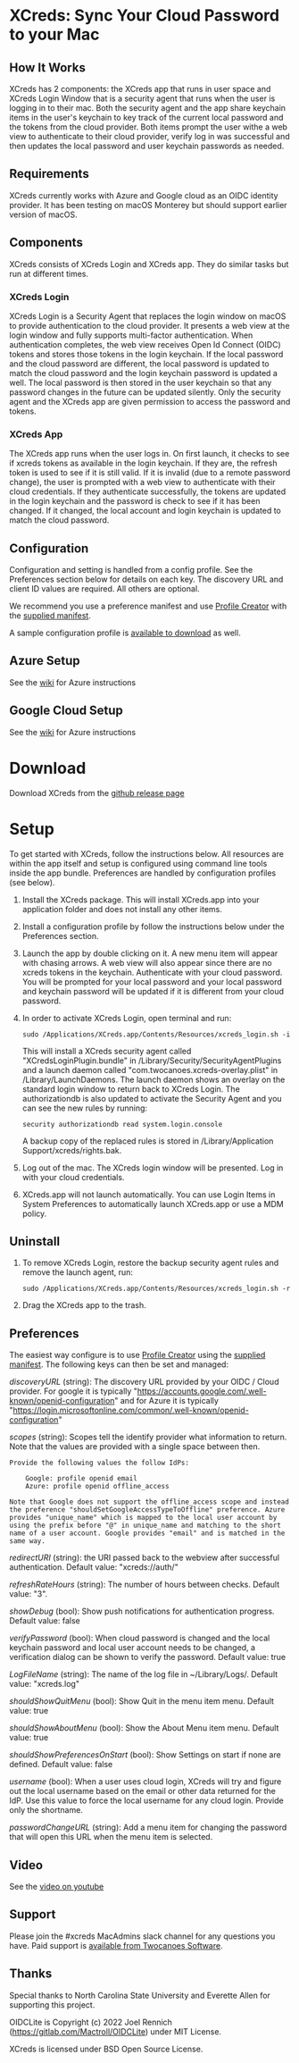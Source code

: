 # XCreds: Sync Your Cloud Password to your Mac

## How It Works
XCreds has 2 components: the XCreds app that runs in user space and XCreds Login Window that is a security agent that runs when the user is logging in to their mac. Both the security agent and the app share keychain items in the user's keychain to key track of the current local password and the tokens from the cloud provider. Both items prompt the user withe a web view to authenticate to their cloud provider, verify log in was successful and then updates the local password and user keychain passwords as needed. 

## Requirements
XCreds currently works with Azure and Google cloud as an OIDC identity provider. It has been testing on macOS Monterey but should support earlier version of macOS.

## Components
XCreds consists of XCreds Login and XCreds app. They do similar tasks but run at different times. 

### XCreds Login
XCreds Login is a Security Agent that replaces the login window on macOS to provide authentication to the cloud provider. It presents a web view at the login window and fully supports multi-factor authentication. When authentication completes, the web view receives Open Id Connect (OIDC) tokens and stores those tokens in the login keychain. If the local password and the cloud password are different, the local password is updated to match the cloud password and the login keychain password is updated a well. The local password is then stored in the user keychain so that any password changes in the future can be updated silently. Only the security agent and the XCreds app are given permission to access the password and tokens.

### XCreds App
The XCreds app runs when the user logs in. On first launch, it checks to see if xcreds tokens as available in the login keychain. If they are, the refresh token is used to see if it is still valid. If it is invalid (due to a remote password change), the user is prompted with a web view to authenticate with their cloud credentials. If they authenticate successfully, the tokens are updated in the login keychain and the password is check to see if it has been changed. If it changed, the local account and login keychain is updated to match the cloud password. 

## Configuration
Configuration and setting is handled from a config profile. See the Preferences section below for details on each key. The discovery URL and client ID values are required. All others are optional. 

We recommend you use a preference manifest and use [Profile Creator](https://github.com/ProfileCreator/ProfileCreator) with the  [supplied manifest](https://github.com/twocanoes/xcreds/releases).

A sample configuration profile is [available to download](https://github.com/twocanoes/xcreds/releases) as well.


## Azure Setup
See the [wiki](https://github.com/twocanoes/xcreds/wiki) for Azure instructions

## Google Cloud Setup
See the [wiki](https://github.com/twocanoes/xcreds/wiki) for Azure instructions


# Download
Download XCreds from the [github release page](https://github.com/twocanoes/xcreds/releases)

# Setup
To get started with XCreds, follow the instructions below. All resources are within the app itself and setup is configured using command line tools inside the app bundle. Preferences are handled by configuration profiles (see below).

1. Install the XCreds package. This will install XCreds.app into your application folder and does not install any other items.

1. Install a configuration profile by follow the instructions below under the Preferences section. 

1. Launch the app by double clicking on it. A new menu item will appear with chasing arrows. A web view will also appear since there are no xcreds tokens in the keychain. Authenticate with your cloud password. You will be prompted for your local password and your local password and keychain password will be updated if it is different from your cloud password.

1. In order to activate XCreds Login, open terminal and run:

    `sudo /Applications/XCreds.app/Contents/Resources/xcreds_login.sh -i`
    
    This will install a XCreds security agent called "XCredsLoginPlugin.bundle" in /Library/Security/SecurityAgentPlugins and a launch daemon called "com.twocanoes.xcreds-overlay.plist" in /Library/LaunchDaemons. The launch daemon shows an overlay on the standard login window to return back to XCreds Login. The authorizationdb is also updated to activate the Security Agent and you can see the new rules by running:
    
    `security authorizationdb read system.login.console`
    
	A backup copy of the replaced rules is stored in /Library/Application Support/xcreds/rights.bak.  
	
1. Log out of the mac. The XCreds login window will be presented. Log in with your cloud credentials.

1. XCreds.app will not launch automatically. You can use Login Items in System Preferences to automatically launch XCreds.app or use a MDM policy.

## Uninstall
1. 	To remove XCreds Login, restore the backup security agent rules and remove the launch agent, run:
	
	`sudo /Applications/XCreds.app/Contents/Resources/xcreds_login.sh -r`

1. Drag the XCreds app to the trash.


## Preferences
The easiest way configure is to use [Profile Creator](https://github.com/ProfileCreator/ProfileCreator) using the [supplied manifest](https://github.com/twocanoes/xcreds/releases). The following keys can then be set and managed:

*discoveryURL* (string): The discovery URL provided by your OIDC / Cloud provider. For google it is typically "https://accounts.google.com/.well-known/openid-configuration" and for Azure it is typically "https://login.microsoftonline.com/common/.well-known/openid-configuration"

*scopes* (string): Scopes tell the identify provider what information to return. Note that the values are provided with a single space between then. 

    Provide the following values the follow IdPs:

	    Google: profile openid email
	    Azure: profile openid offline_access

    Note that Google does not support the offline_access scope and instead the preference "shouldSetGoogleAccessTypeToOffline" preference. Azure provides "unique_name" which is mapped to the local user account by using the prefix before "@" in unique_name and matching to the short name of a user account. Google provides "email" and is matched in the same way. 
    


*redirectURI* (string): the URI passed back to the webview after successful authentication. Default value: "xcreds://auth/"
    
*refreshRateHours* (string): The number of hours between checks. Default value: "3".

*showDebug* (bool): Show push notifications for authentication progress. Default value: false

*verifyPassword* (bool): When cloud password is changed and the local keychain password and local user account needs to be changed, a verification dialog can be shown to verify the password. Default value: true

*LogFileName* (string): The name of the log file in ~/Library/Logs/. Default value: "xcreds.log"

*shouldShowQuitMenu* (bool): Show Quit in the menu item menu. Default value: true

*shouldShowAboutMenu* (bool): Show the About Menu item menu. Default value: true

*shouldShowPreferencesOnStart* (bool): Show Settings on start if none are defined. Default value: false

*username* (bool): When a user uses cloud login, XCreds will try and figure out the local username based on the email or other data returned for the IdP. Use this value to force the local username for any cloud login. Provide only the shortname.

*passwordChangeURL* (string): Add a menu item for changing the password that will open this URL when the menu item is selected.


## Video
See the [video on youtube](https://youtu.be/6V5MCQNWVTE)

## Support
Please join the #xcreds MacAdmins slack channel for any questions you have. Paid support is [available from Twocanoes Software](https://twocanoes.com/products/mac/xcreds/).

## Thanks

Special thanks to North Carolina State University and Everette Allen for supporting this project.

OIDCLite is Copyright (c) 2022 Joel Rennich (https://gitlab.com/Mactroll/OIDCLite) under MIT License.

XCreds is licensed under BSD Open Source License.


